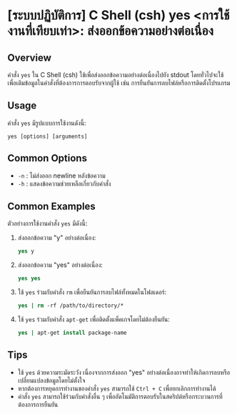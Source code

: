 # [ระบบปฏิบัติการ] C Shell (csh) yes <การใช้งานที่เทียบเท่า>: ส่งออกข้อความอย่างต่อเนื่อง

## Overview
คำสั่ง `yes` ใน C Shell (csh) ใช้เพื่อส่งออกข้อความอย่างต่อเนื่องไปยัง stdout โดยทั่วไปจะใช้เพื่อเติมข้อมูลในคำสั่งที่ต้องการการตอบรับจากผู้ใช้ เช่น การยืนยันการลบไฟล์หรือการติดตั้งโปรแกรม

## Usage
คำสั่ง `yes` มีรูปแบบการใช้งานดังนี้:

```
yes [options] [arguments]
```

## Common Options
- `-n` : ไม่ส่งออก newline หลังข้อความ
- `-h` : แสดงข้อความช่วยเหลือเกี่ยวกับคำสั่ง

## Common Examples
ตัวอย่างการใช้งานคำสั่ง `yes` มีดังนี้:

1. ส่งออกข้อความ "y" อย่างต่อเนื่อง:
   ```csh
   yes y
   ```

2. ส่งออกข้อความ "yes" อย่างต่อเนื่อง:
   ```csh
   yes yes
   ```

3. ใช้ `yes` ร่วมกับคำสั่ง `rm` เพื่อยืนยันการลบไฟล์ทั้งหมดในโฟลเดอร์:
   ```csh
   yes | rm -rf /path/to/directory/*
   ```

4. ใช้ `yes` ร่วมกับคำสั่ง `apt-get` เพื่อติดตั้งแพ็คเกจโดยไม่ต้องยืนยัน:
   ```csh
   yes | apt-get install package-name
   ```

## Tips
- ใช้ `yes` ด้วยความระมัดระวัง เนื่องจากการส่งออก "yes" อย่างต่อเนื่องอาจทำให้เกิดการลบหรือเปลี่ยนแปลงข้อมูลโดยไม่ตั้งใจ
- หากต้องการหยุดการทำงานของคำสั่ง `yes` สามารถใช้ `Ctrl + C` เพื่อยกเลิกการทำงานได้
- คำสั่ง `yes` สามารถใช้ร่วมกับคำสั่งอื่น ๆ เพื่ออัตโนมัติการตอบรับในสคริปต์หรือกระบวนการที่ต้องการการยืนยัน